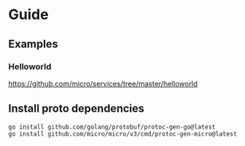 # Guide

## Examples
### Helloworld
https://github.com/micro/services/tree/master/helloworld



## Install proto dependencies
```shell
go install github.com/golang/protobuf/protoc-gen-go@latest
go install github.com/micro/micro/v3/cmd/protoc-gen-micro@latest
```